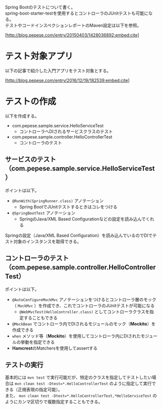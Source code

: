 Spring Bootのテストについて書く。  
spring-boot-starter-testを使用するとコントローラのJUnitテストも可能になる。  
テストやコードインスペクションレポートのMaven設定は以下を参照。



[http://blog.pepese.com/entry/20150403/1428036892:embed:cite]



# テスト対象アプリ

以下の記事で紹介した入門アプリをテスト対象とする。


[http://blog.pepese.com/entry/2016/12/19/182539:embed:cite]


# テストの作成

以下を作成する。

- com.pepese.sample.service.HelloServiceTest
    - コントローラへDIされるサービスクラスのテスト
- com.pepese.sample.controller.HelloControllerTest
    - コントローラのテスト

## サービスのテスト（com.pepese.sample.service.HelloServiceTest）

<script src="http://gist-it.appspot.com/https://github.com/pepese/springboot-sample-jar/blob/master/src/test/java/com/pepese/sample/service/HelloServiceTest.java?footer=0"></script>


ポイントは以下。

- ```@RunWith(SpringRunner.class)``` アノテーション
    - Spring BootでJUnitテストするときはコレをつける
- ```@SpringBootTest``` アノテーション
    - SpringのJava/XML Based Configurationなどの設定を読み込んでくれる

Springの設定（Java/XML Based Configuration）を読み込んでいるのでDIでテスト対象のインスタンスを取得できる。

## コントローラのテスト（com.pepese.sample.controller.HelloControllerTest）

<script src="http://gist-it.appspot.com/https://github.com/pepese/springboot-sample-jar/blob/master/src/test/java/com/pepese/sample/controller/HelloControllerTest.java?footer=0"></script>

ポイントは以下。

- ```@AutoConfigureMockMvc``` アノテーションをつけるとコントローラ層のモック（ ```MockMvc``` ）を作成でき、これでコントローラのJUnitテストが可能になる
   - ```@WebMvcTest(HelloController.class)``` としてコントローラクラスを指定することもできる
- ```@MockBean``` でコントローラ内でDIされるモジュールのモック（**Mockito**）を作成できる
- ```when``` メソッド等（**Mockito**）を使用してコントローラ内にDIされたモジュールの挙動を指定できる
- **Hamcrest**のMatchersを使用してassertする

## テストの実行

基本的には ```mvn test``` で実行可能だが、特定のクラスを指定してテストしたい場合は ```mvn clean test -Dtest=*.HelloControllerTest``` のように指定して実行できる（正規表現の指定可能）。  
また、 ```mvn clean test -Dtest=*.HelloControllerTest,*HelloServiceTest``` のようにカンマ区切りで複数指定することもできる。
